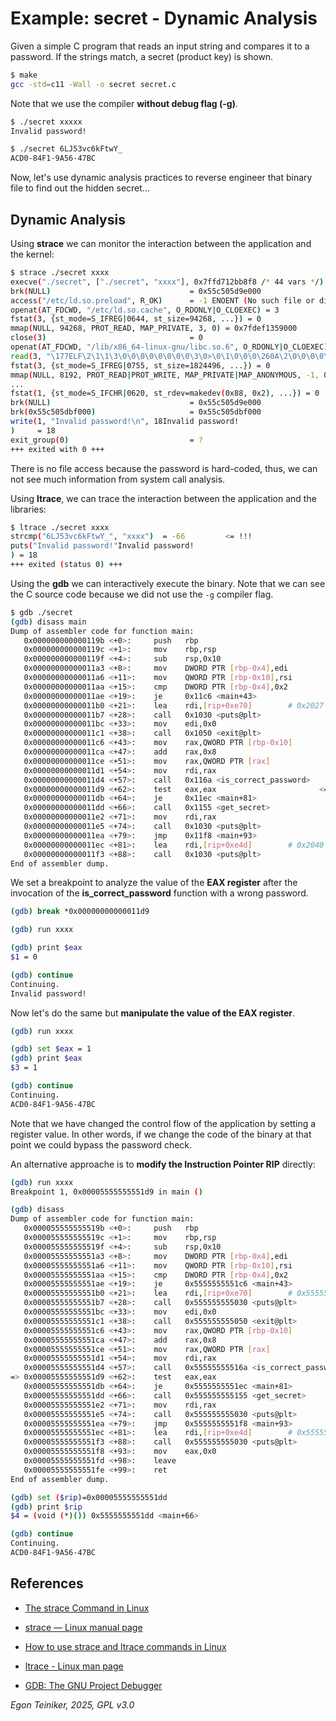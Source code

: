 # Example: secret - Dynamic Analysis

Given a simple C program that reads an input string and compares it to
a password. If the strings match, a secret (product key) is shown.

```bash
$ make
gcc -std=c11 -Wall -o secret secret.c
```

Note that we use the compiler **without debug flag (-g)**.

```bash
$ ./secret xxxxx
Invalid password!

$ ./secret 6LJ53vc6kFtwY_
ACD0-84F1-9A56-47BC
```

Now, let's use dynamic analysis practices to reverse engineer that binary file to 
find out the hidden secret...


## Dynamic Analysis

Using **strace** we can monitor the interaction between the application and the kernel:

```bash
$ strace ./secret xxxx
execve("./secret", ["./secret", "xxxx"], 0x7ffd712bb8f8 /* 44 vars */) = 0
brk(NULL)                               = 0x55c505d9e000
access("/etc/ld.so.preload", R_OK)      = -1 ENOENT (No such file or directory)
openat(AT_FDCWD, "/etc/ld.so.cache", O_RDONLY|O_CLOEXEC) = 3
fstat(3, {st_mode=S_IFREG|0644, st_size=94268, ...}) = 0
mmap(NULL, 94268, PROT_READ, MAP_PRIVATE, 3, 0) = 0x7fdef1359000
close(3)                                = 0
openat(AT_FDCWD, "/lib/x86_64-linux-gnu/libc.so.6", O_RDONLY|O_CLOEXEC) = 3
read(3, "\177ELF\2\1\1\3\0\0\0\0\0\0\0\0\3\0>\0\1\0\0\0\260A\2\0\0\0\0\0"..., 832) = 832
fstat(3, {st_mode=S_IFREG|0755, st_size=1824496, ...}) = 0
mmap(NULL, 8192, PROT_READ|PROT_WRITE, MAP_PRIVATE|MAP_ANONYMOUS, -1, 0) = 0x7fdef1357000
...
fstat(1, {st_mode=S_IFCHR|0620, st_rdev=makedev(0x88, 0x2), ...}) = 0
brk(NULL)                               = 0x55c505d9e000
brk(0x55c505dbf000)                     = 0x55c505dbf000
write(1, "Invalid password!\n", 18Invalid password!
)     = 18
exit_group(0)                           = ?
+++ exited with 0 +++
```

There is no file access because the password is hard-coded, thus, we can not see 
much information from system call analysis.

Using **ltrace**, we can trace the interaction between the application and the libraries: 

```bash
$ ltrace ./secret xxxx
strcmp("6LJ53vc6kFtwY_", "xxxx")  = -66         <= !!!
puts("Invalid password!"Invalid password! 
) = 18
+++ exited (status 0) +++
```

Using the **gdb** we can interactively execute the binary.
Note that we can see the C source code because we did not use the `-g` compiler flag.

```bash
$ gdb ./secret 
(gdb) disass main
Dump of assembler code for function main:
   0x000000000000119b <+0>:     push   rbp
   0x000000000000119c <+1>:     mov    rbp,rsp
   0x000000000000119f <+4>:     sub    rsp,0x10
   0x00000000000011a3 <+8>:     mov    DWORD PTR [rbp-0x4],edi
   0x00000000000011a6 <+11>:    mov    QWORD PTR [rbp-0x10],rsi
   0x00000000000011aa <+15>:    cmp    DWORD PTR [rbp-0x4],0x2
   0x00000000000011ae <+19>:    je     0x11c6 <main+43>
   0x00000000000011b0 <+21>:    lea    rdi,[rip+0xe70]        # 0x2027
   0x00000000000011b7 <+28>:    call   0x1030 <puts@plt>
   0x00000000000011bc <+33>:    mov    edi,0x0
   0x00000000000011c1 <+38>:    call   0x1050 <exit@plt>
   0x00000000000011c6 <+43>:    mov    rax,QWORD PTR [rbp-0x10]
   0x00000000000011ca <+47>:    add    rax,0x8
   0x00000000000011ce <+51>:    mov    rax,QWORD PTR [rax]
   0x00000000000011d1 <+54>:    mov    rdi,rax
   0x00000000000011d4 <+57>:    call   0x116a <is_correct_password>
   0x00000000000011d9 <+62>:    test   eax,eax                       <== break
   0x00000000000011db <+64>:    je     0x11ec <main+81>
   0x00000000000011dd <+66>:    call   0x1155 <get_secret>
   0x00000000000011e2 <+71>:    mov    rdi,rax
   0x00000000000011e5 <+74>:    call   0x1030 <puts@plt>
   0x00000000000011ea <+79>:    jmp    0x11f8 <main+93>
   0x00000000000011ec <+81>:    lea    rdi,[rip+0xe4d]        # 0x2040
   0x00000000000011f3 <+88>:    call   0x1030 <puts@plt>
End of assembler dump.
```

We set a breakpoint to analyze the value of the **EAX register** after the
invocation of the **is_correct_password** function with a wrong password.

```bash
(gdb) break *0x00000000000011d9

(gdb) run xxxx

(gdb) print $eax
$1 = 0

(gdb) continue
Continuing.
Invalid password!
```

Now let's do the same but **manipulate the value of the EAX register**.

```bash
(gdb) run xxxx

(gdb) set $eax = 1
(gdb) print $eax
$3 = 1

(gdb) continue
Continuing.
ACD0-84F1-9A56-47BC
```

Note that we have changed the control flow of the application by setting
a register value. In other words, if we change the code of the binary at 
that point we could bypass the password check. 

An alternative approache is to **modify the Instruction Pointer RIP** directly:

```bash
(gdb) run xxxx
Breakpoint 1, 0x00005555555551d9 in main ()

(gdb) disass
Dump of assembler code for function main:
   0x000055555555519b <+0>:     push   rbp
   0x000055555555519c <+1>:     mov    rbp,rsp
   0x000055555555519f <+4>:     sub    rsp,0x10
   0x00005555555551a3 <+8>:     mov    DWORD PTR [rbp-0x4],edi
   0x00005555555551a6 <+11>:    mov    QWORD PTR [rbp-0x10],rsi
   0x00005555555551aa <+15>:    cmp    DWORD PTR [rbp-0x4],0x2
   0x00005555555551ae <+19>:    je     0x5555555551c6 <main+43>
   0x00005555555551b0 <+21>:    lea    rdi,[rip+0xe70]        # 0x555555556027
   0x00005555555551b7 <+28>:    call   0x555555555030 <puts@plt>
   0x00005555555551bc <+33>:    mov    edi,0x0
   0x00005555555551c1 <+38>:    call   0x555555555050 <exit@plt>
   0x00005555555551c6 <+43>:    mov    rax,QWORD PTR [rbp-0x10]
   0x00005555555551ca <+47>:    add    rax,0x8
   0x00005555555551ce <+51>:    mov    rax,QWORD PTR [rax]
   0x00005555555551d1 <+54>:    mov    rdi,rax
   0x00005555555551d4 <+57>:    call   0x55555555516a <is_correct_password>
=> 0x00005555555551d9 <+62>:    test   eax,eax
   0x00005555555551db <+64>:    je     0x5555555551ec <main+81>
   0x00005555555551dd <+66>:    call   0x555555555155 <get_secret>            <== rip
   0x00005555555551e2 <+71>:    mov    rdi,rax
   0x00005555555551e5 <+74>:    call   0x555555555030 <puts@plt>
   0x00005555555551ea <+79>:    jmp    0x5555555551f8 <main+93>
   0x00005555555551ec <+81>:    lea    rdi,[rip+0xe4d]        # 0x555555556040
   0x00005555555551f3 <+88>:    call   0x555555555030 <puts@plt>
   0x00005555555551f8 <+93>:    mov    eax,0x0
   0x00005555555551fd <+98>:    leave  
   0x00005555555551fe <+99>:    ret    
End of assembler dump.

(gdb) set ($rip)=0x00005555555551dd
(gdb) print $rip
$4 = (void (*)()) 0x5555555551dd <main+66>

(gdb) continue
Continuing.
ACD0-84F1-9A56-47BC
```

## References

* [The strace Command in Linux](https://www.baeldung.com/linux/strace-command)
* [strace — Linux manual page](https://man7.org/linux/man-pages/man1/strace.1.html)

* [How to use strace and ltrace commands in Linux](https://www.thegeekdiary.com/how-to-use-strace-and-ltrace-commands-in-linux/)
* [ltrace - Linux man page](https://linux.die.net/man/1/ltrace)

* [GDB: The GNU Project Debugger](https://www.sourceware.org/gdb/)

*Egon Teiniker, 2025, GPL v3.0* 
